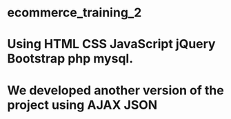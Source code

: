 # ecommerce_training_2
# Using HTML CSS JavaScript jQuery Bootstrap php mysql.
# We developed another version of the project using AJAX JSON
